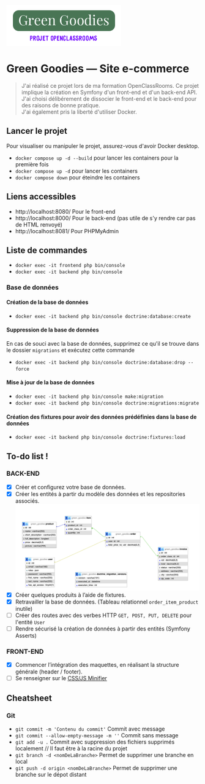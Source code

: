 ![Logo Green Goodies](https://github.com/halilxdev/OC-Green-Goodies/blob/main/misc/logo.webp)

# Green Goodies — Site e-commerce

> J'ai réalisé ce projet lors de ma formation OpenClassRooms. Ce projet implique la création en Symfony d'un front-end et d'un back-end API.  
> J'ai choisi délibérement de dissocier le front-end et le back-end pour des raisons de bonne pratique.  
> J'ai également pris la liberté d'utiliser Docker.

## Lancer le projet

Pour visualiser ou manipuler le projet, assurez-vous d'avoir Docker desktop.

* `docker compose up -d --build` pour lancer les containers pour la première fois
* `docker compose up -d` pour lancer les containers
* `docker compose down` pour éteindre les containers

## Liens accessibles

* http://localhost:8080/    Pour le front-end
* http://localhost:8000/    Pour le back-end (pas utile de s'y rendre car pas de HTML renvoyé)
* http://localhost:8081/    Pour PHPMyAdmin

## Liste de commandes

* `docker exec -it frontend php bin/console`
* `docker exec -it backend php bin/console`

### Base de données

#### Création de la base de données
* `docker exec -it backend php bin/console doctrine:database:create`
#### Suppression de la base de données
En cas de souci avec la base de données, supprimez ce qu'il se trouve dans le dossier `migrations` et exécutez cette commande
* `docker exec -it backend php bin/console doctrine:database:drop --force`
#### Mise à jour de la base de données
* `docker exec -it backend php bin/console make:migration`
* `docker exec -it backend php bin/console doctrine:migrations:migrate`
#### Création des fixtures pour avoir des données prédéfinies dans la base de données
* `docker exec -it backend php bin/console doctrine:fixtures:load`

## To-do list !

### BACK-END

- [x] Créer et configurez votre base de données.
- [x] Créer les entités à partir du modèle des données et les repositories associés.  
![Diagramme UML](https://github.com/halilxdev/OC-Green-Goodies/blob/main/misc/UML.png)  
- [x] Créer quelques produits à l’aide de fixtures.
- [x] Retravailler la base de données. (Tableau relationnel `order_item_product` inutile)
- [ ] Créer des routes avec des verbes HTTP `GET, POST, PUT, DELETE` pour l'entité `User`
- [ ] Rendre sécurisé la création de données à partir des entités (Symfony Asserts)

### FRONT-END

- [x] Commencer l’intégration des maquettes, en réalisant la structure générale (header / footer).
- [ ] Se renseigner sur le [CSS/JS Minifier](https://github.com/sensiolabs/minify-bundle)

## Cheatsheet

### Git

* `git commit -m 'Contenu du commit'` Commit avec message
* `git commit --allow-empty-message -m ''` Commit sans message
* `git add -u .` Commit avec suppression des fichiers supprimés localement // Il faut être à la racine du projet
* `git branch -d <nomDeLaBranche>` Permet de supprimer une branche en local
* `git push -d origin <nomDeLaBranche>` Permet de supprimer une branche sur le dépot distant